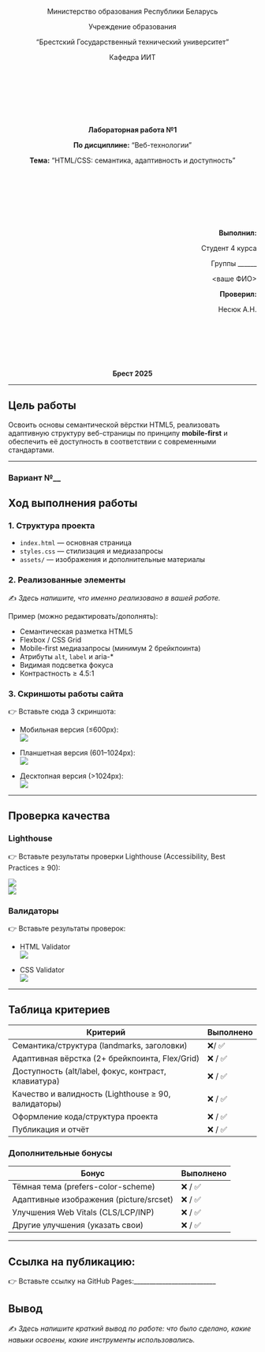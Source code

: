 <p align="center">Министерство образования Республики Беларусь</p>
<p align="center">Учреждение образования</p>
<p align="center">“Брестский Государственный технический университет”</p>
<p align="center">Кафедра ИИТ</p>
<br><br><br><br><br><br>
<p align="center"><strong>Лабораторная работа №1</strong></p>
<p align="center"><strong>По дисциплине:</strong> “Веб-технологии”</p>
<p align="center"><strong>Тема:</strong> “HTML/CSS: семантика, адаптивность и доступность”</p>
<br><br><br><br><br><br>
<p align="right"><strong>Выполнил:</strong></p>
<p align="right">Студент 4 курса</p>
<p align="right">Группы ______</p>
<p align="right"><ваше ФИО></p>
<p align="right"><strong>Проверил:</strong></p>
<p align="right">Несюк А.Н.</p>
<br><br><br><br><br>
<p align="center"><strong>Брест 2025</strong></p>

---

## Цель работы

Освоить основы семантической вёрстки HTML5, реализовать адаптивную структуру веб-страницы по принципу **mobile-first** и обеспечить её доступность в соответствии с современными стандартами.

---

### Вариант №__

## Ход выполнения работы

### 1. Структура проекта
- `index.html` — основная страница  
- `styles.css` — стилизация и медиазапросы  
- `assets/` — изображения и дополнительные материалы  

### 2. Реализованные элементы
✍️ *Здесь напишите, что именно реализовано в вашей работе.*  

Пример (можно редактировать/дополнять):  
- Семантическая разметка HTML5  
- Flexbox / CSS Grid  
- Mobile-first медиазапросы (минимум 2 брейкпоинта)  
- Атрибуты `alt`, `label` и aria-*  
- Видимая подсветка фокуса  
- Контрастность ≥ 4.5:1  

### 3. Скриншоты работы сайта
👉 Вставьте сюда 3 скриншота:  

- Мобильная версия (≤600px):  
![](img/mobile.png)  

- Планшетная версия (601–1024px):  
![](img/tablet.png)  

- Десктопная версия (>1024px):  
![](img/desktop.png)  

---

## Проверка качества

### Lighthouse
👉 Вставьте результаты проверки Lighthouse (Accessibility, Best Practices ≥ 90):  

![](img/lighthouse_accessibility.png)  
![](img/lighthouse_best_practices.png)  

### Валидаторы
👉 Вставьте результаты проверок:  

- HTML Validator  
![](img/html_validator.png)  

- CSS Validator  
![](img/css_validator.png)  

---

## Таблица критериев

| Критерий                                | Выполнено |
|------------------------------------------|-----------|
| Семантика/структура (landmarks, заголовки) | ❌/ ✅ |
| Адаптивная вёрстка (2+ брейкпоинта, Flex/Grid) | ❌ / ✅ |
| Доступность (alt/label, фокус, контраст, клавиатура) | ❌ / ✅ |
| Качество и валидность (Lighthouse ≥ 90, валидаторы) | ❌ / ✅ |
| Оформление кода/структура проекта        | ❌ / ✅ |
| Публикация и отчёт                       | ❌ / ✅ |

### Дополнительные бонусы 

| Бонус                                     | Выполнено |
|-------------------------------------------|-----------|
| Тёмная тема (prefers-color-scheme)        | ❌ / ✅ |
| Адаптивные изображения (picture/srcset)   | ❌ / ✅ |
| Улучшения Web Vitals (CLS/LCP/INP)        | ❌ / ✅ |
| Другие улучшения (указать свои)           | ❌ / ✅ |

---

## Ссылка на публикацию:
👉 Вставьте ссылку на GitHub Pages:__________________________

## Вывод

✍️ *Здесь напишите краткий вывод по работе: что было сделано, какие навыки освоены, какие инструменты использовались.*  
